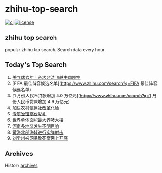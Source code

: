 # zhihu-top-search

[![ci](https://github.com/RyuSeiri/zhihu-top-search/actions/workflows/ci.yml/badge.svg)](https://github.com/RyuSeiri/zhihu-top-search/actions/workflows/ci.yml)
[![license](https://img.shields.io/github/license/RyuSeiri/zhihu-top-search)](https://github.com/RyuSeiri/zhihu-top-search/blob/master/LICENSE)

## zhihu top search

popular zhihu top search. Search data every hour.

## Today's Top Search

<!-- BEGIN -->
<!-- UpdateTime Tue Feb 14 2023 19:03:22 GMT+0800 (China Standard Time) -->

1. [美气球去年十余次非法飞越中国领空](https://www.zhihu.com/search?q=美气球去年十余次非法飞越中国领空)
1. [FIFA 最佳阵容候选名单](https://www.zhihu.com/search?q=FIFA 最佳阵容候选名单)
1. [1 月份人民币贷款增加 4.9 万亿元](https://www.zhihu.com/search?q=1
   月份人民币贷款增加 4.9 万亿元)
1. [加快农村信用社改革化险](https://www.zhihu.com/search?q=加快农村信用社改革化险)
1. [专项治理高价彩礼](https://www.zhihu.com/search?q=专项治理高价彩礼)
1. [世界单体面积最大养猪大楼](https://www.zhihu.com/search?q=世界单体面积最大养猪大楼)
1. [河南多地又发生不明巨响](https://www.zhihu.com/search?q=河南多地又发生不明巨响)
1. [黄海北部海域进行实弹射击](https://www.zhihu.com/search?q=黄海北部海域进行实弹射击)
1. [刘学州被网暴致死案网上开庭](https://www.zhihu.com/search?q=刘学州被网暴致死案网上开庭)

<!-- END -->

## Archives

History [archives](./archives)
